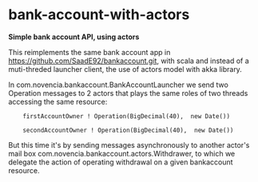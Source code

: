 # bank-account-with-actors
<b>Simple bank account API, using actors</b>

   This reimplements the same bank account app in https://github.com/SaadE92/bankaccount.git, 
 with scala and instead of a muti-threded launcher client, the use of actors model with akka
 library.
   
   In com.novencia.bankaccount.BankAccountLauncher we send two Operation messages to 2 actors 
   that plays the same roles of two threads accessing the same resource:
   
        firstAccountOwner ! Operation(BigDecimal(40),  new Date())

        secondAccountOwner ! Operation(BigDecimal(40),  new Date())
        
   But this time it's by sending messages asynchronously to another actor's mail box 
   com.novencia.bankaccount.actors.Withdrawer, to which we delegate the action of operating withdrawal
   on a given bankaccount resource.
